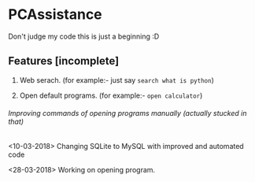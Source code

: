 # PCAssistance


Don't judge my code this is just a beginning :D

## Features [incomplete]
1. Web serach. (for example:- just say `search what is python`)

2. Open default programs. (for example:- `open calculator`)

###### Improving commands of opening programs manually (actually stucked in that)

<10-03-2018> Changing SQLite to MySQL with improved and automated code

<28-03-2018> Working on opening program. 
